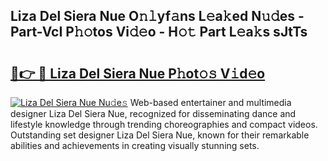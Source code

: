 ## Liza Del Siera Nue O𝚗𝚕yf𝚊ns L𝚎a𝚔ed N𝚞𝚍es - Part-VcI P𝚑𝚘tos Vi𝚍𝚎o - H𝚘𝚝 Part L𝚎a𝚔s sJtTs

# <h2><a href="http://kf3zssc.oniu.top/?m=Liza+Del+Siera+Nue">🔗👉 🔴 Liza Del Siera Nue P𝚑ot𝚘𝚜 V𝚒d𝚎o</a></h2>

[![Liza Del Siera Nue Nu𝚍e𝚜](https://i.imgur.com/0qMVB7G.gif)](http://kf3zssc.oniu.top/?m=Liza+Del+Siera+Nue)
Web-based entertainer and multimedia designer Liza Del Siera Nue, recognized for disseminating dance and lifestyle knowledge through trending choreographies and compact videos. Outstanding set designer Liza Del Siera Nue, known for their remarkable abilities and achievements in creating visually stunning sets.  
